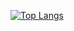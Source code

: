 [![Top Langs](https://github-readme-stats.vercel.app/api/top-langs/?username=shinjyun&layout=compact)](https://github.com/shinjyun/github-readme-stats)
